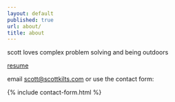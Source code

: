 ```yaml
---
layout: default
published: true
url: about/
title: about
---
```

<!-- default layout requires splash div to center content currently -->

scott loves complex problem solving and being outdoors  

[resume]({{site.baseurl}}/resume)
  
email [scott@scottkilts.com](mailto:scott@scottkilts.com) or use the contact form:  
  
  
{% include contact-form.html %}
